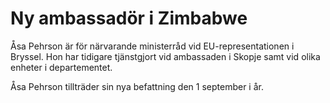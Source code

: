 # Ny ambassadör i Zimbabwe

Åsa Pehrson är för närvarande ministerråd vid EU-representationen i Bryssel. Hon har tidigare tjänstgjort vid ambassaden i Skopje samt vid olika enheter i departementet.

Åsa Pehrson tillträder sin nya befattning den 1 september i år.

